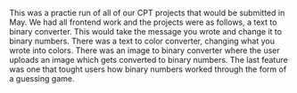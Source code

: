 This was a practie run of all of our CPT projects that would be submitted in May. We had all frontend work and the projects were as follows, a text to binary converter. This would take the message you wrote and change it to binary numbers. There was a text to color converter, changing what you wrote into colors. There was an image to binary converter where the user uploads an image which gets converted to binary numbers. The last feature was one that tought users how binary numbers worked through the form of a guessing game.
